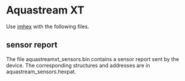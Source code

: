 # Aquastream XT

Use [imhex](https://github.com/WerWolv/ImHex) with the following files.

## sensor report
The file aquastreamxt_sensors.bin contains a sensor report sent by the device. The corresponding structures and addresses are in aquastream_sensors.hexpat.
